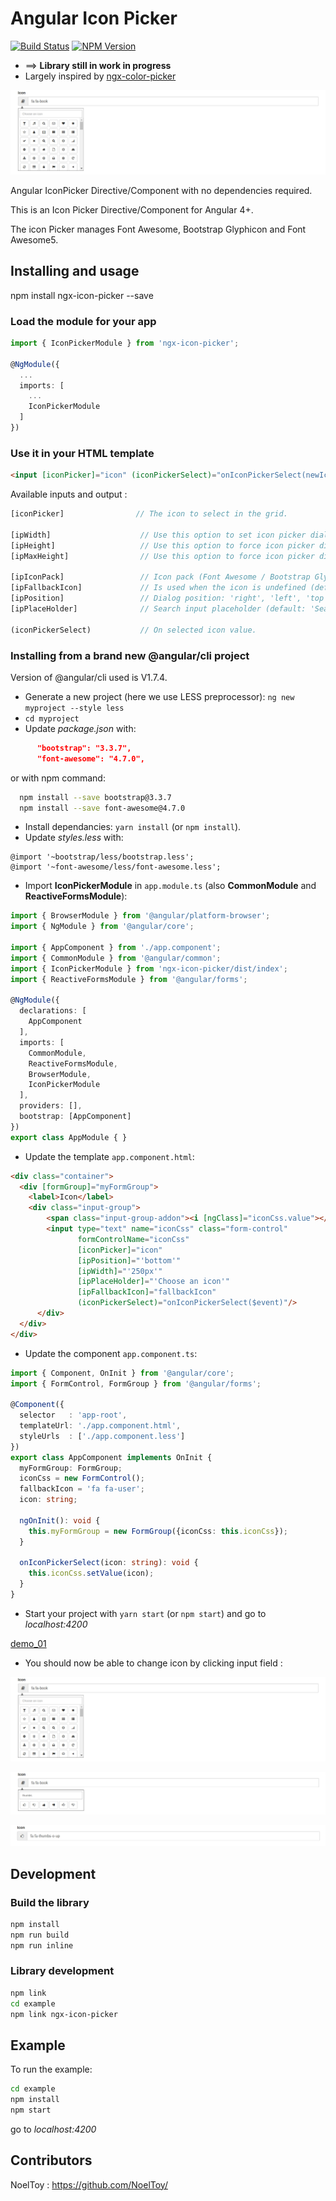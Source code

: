 # Angular Icon Picker

[![Build Status](https://travis-ci.org/tech-advantage/ngx-icon-picker.svg?branch=master)](https://travis-ci.org/tech-advantage/ngx-icon-picker)
[![NPM Version](https://badge.fury.io/js/ngx-icon-picker.svg)](https://npmjs.org/package/ngx-icon-picker)

* ==> **Library still in work in progress**
* Largely inspired by [ngx-color-picker](https://github.com/zefoy/ngx-color-picker)

![demo_02](https://github.com/tech-advantage/ngx-icon-picker/blob/master/doc/demo_02.jpg)

Angular IconPicker Directive/Component with no dependencies required.

This is an Icon Picker Directive/Component for Angular 4+.

The icon Picker manages Font Awesome, Bootstrap Glyphicon and Font Awesome5.

## Installing and usage

   npm install ngx-icon-picker --save

### Load the module for your app

```typescript
import { IconPickerModule } from 'ngx-icon-picker';

@NgModule({
  ...
  imports: [
    ...
    IconPickerModule
  ]
})
```

### Use it in your HTML template

```html
<input [iconPicker]="icon" (iconPickerSelect)="onIconPickerSelect(newIcon)"/>
```

Available inputs and output :

```typescript
[iconPicker]                // The icon to select in the grid.

[ipWidth]                    // Use this option to set icon picker dialog width (default: '230px').
[ipHeight]                   // Use this option to force icon picker dialog height (default: 'auto').
[ipMaxHeight]                // Use this option to force icon picker dialog max-height (default: '200px').

[ipIconPack]                 // Icon pack (Font Awesome / Bootstrap Glyphicon / Font AWesome5): 'fa', 'bs', 'fa5', 'all' (default: 'all').
[ipFallbackIcon]             // Is used when the icon is undefined (default: 'fa fa-user-plus').
[ipPosition]                 // Dialog position: 'right', 'left', 'top', 'bottom' (default: 'right').
[ipPlaceHolder]              // Search input placeholder (default: 'Search icon...').

(iconPickerSelect)           // On selected icon value.

```

### Installing from a brand new @angular/cli project

Version of @angular/cli used is V1.7.4.

* Generate a new project (here we use LESS preprocessor): `ng new myproject --style less`
* `cd myproject`
* Update *package.json* with:

```json
      "bootstrap": "3.3.7",
      "font-awesome": "4.7.0",
```

  or with npm command:

```bash
  npm install --save bootstrap@3.3.7
  npm install --save font-awesome@4.7.0
```

* Install dependancies: `yarn install` (or `npm install`).
* Update *styles.less* with:

```less
@import '~bootstrap/less/bootstrap.less';
@import '~font-awesome/less/font-awesome.less';
```

* Import **IconPickerModule** in `app.module.ts` (also **CommonModule** and **ReactiveFormsModule**):

```typescript
import { BrowserModule } from '@angular/platform-browser';
import { NgModule } from '@angular/core';

import { AppComponent } from './app.component';
import { CommonModule } from '@angular/common';
import { IconPickerModule } from 'ngx-icon-picker/dist/index';
import { ReactiveFormsModule } from '@angular/forms';

@NgModule({
  declarations: [
    AppComponent
  ],
  imports: [
    CommonModule,
    ReactiveFormsModule,
    BrowserModule,
    IconPickerModule
  ],
  providers: [],
  bootstrap: [AppComponent]
})
export class AppModule { }
```

* Update the template `app.component.html`:

```html
<div class="container">
  <div [formGroup]="myFormGroup">
    <label>Icon</label>
    <div class="input-group">
        <span class="input-group-addon"><i [ngClass]="iconCss.value"></i></span>
        <input type="text" name="iconCss" class="form-control"
               formControlName="iconCss"
               [iconPicker]="icon"
               [ipPosition]="'bottom'"
               [ipWidth]="'250px'"
               [ipPlaceHolder]="'Choose an icon'"
               [ipFallbackIcon]="fallbackIcon"
               (iconPickerSelect)="onIconPickerSelect($event)"/>
      </div>
  </div>
</div>
```

* Update the component `app.component.ts`:

```typescript
import { Component, OnInit } from '@angular/core';
import { FormControl, FormGroup } from '@angular/forms';

@Component({
  selector   : 'app-root',
  templateUrl: './app.component.html',
  styleUrls  : ['./app.component.less']
})
export class AppComponent implements OnInit {
  myFormGroup: FormGroup;
  iconCss = new FormControl();
  fallbackIcon = 'fa fa-user';
  icon: string;

  ngOnInit(): void {
    this.myFormGroup = new FormGroup({iconCss: this.iconCss});
  }

  onIconPickerSelect(icon: string): void {
    this.iconCss.setValue(icon);
  }
}
```

* Start your project with `yarn start` (or `npm start`) and go to _localhost:4200_

[demo_01](https://github.com/tech-advantage/ngx-icon-picker/blob/master/doc/demo_01.jpg)

* You should now be able to change icon by clicking input field :

![demo_02](https://github.com/tech-advantage/ngx-icon-picker/blob/master/doc/demo_02.jpg)

![demo_03](https://github.com/tech-advantage/ngx-icon-picker/blob/master/doc/demo_03.jpg)

![demo_04](https://github.com/tech-advantage/ngx-icon-picker/blob/master/doc/demo_04.jpg)

## Development

### Build the library

```bash
npm install
npm run build
npm run inline
```

### Library development

```bash
npm link
cd example
npm link ngx-icon-picker
```

## Example

To run the example:

```bash
cd example
npm install
npm start
```

go to _localhost:4200_

## Contributors

NoelToy : <https://github.com/NoelToy/>